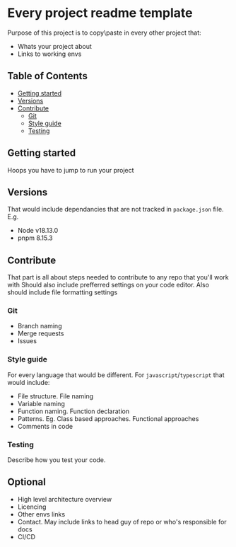 # Every project readme template

Purpose of this project is to copy\paste in every other project that:

- Whats your project about
- Links to working envs

## Table of Contents

- [Getting started](#Getting_started)
- [Versions](#Versions)
- [Contribute](#Contribute)
  - [Git](#Git)
  - [Style guide](#Style_guide)
  - [Testing](#Testing)

## Getting started

Hoops you have to jump to run your project

## Versions

That would include dependancies that are not tracked in `package.json` file.
E.g.

- Node v18.13.0
- pnpm 8.15.3

## Contribute

That part is all about steps needed to contribute to any repo that you'll work with
Should also include prefferred settings on your code editor.
Also should include file formatting settings

### Git

- Branch naming
- Merge requests
- Issues

### Style guide

For every language that would be different.
For `javascript`/`typescript` that would include:

- File structure. File naming
- Variable naming
- Function naming. Function declaration
- Patterns. Eg. Class based approaches. Functional approaches
- Comments in code

### Testing

Describe how you test your code.

## Optional

- High level architecture overview
- Licencing
- Other envs links
- Contact. May include links to head guy of repo or who's responsible for docs
- CI/CD
